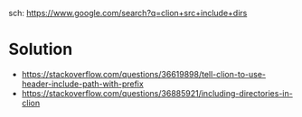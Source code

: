 sch: https://www.google.com/search?q=clion+src+include+dirs

# Solution
- https://stackoverflow.com/questions/36619898/tell-clion-to-use-header-include-path-with-prefix
- https://stackoverflow.com/questions/36885921/including-directories-in-clion
